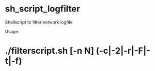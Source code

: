 # sh_script_logfilter
Shellscript to filter network logfile

Usage:
# ./filterscript.sh [-n N] (-c|-2|-r|-F|-t|-f) <filename>
